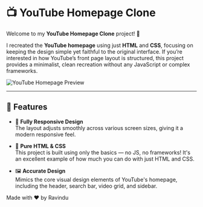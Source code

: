 # 📺 YouTube Homepage Clone

Welcome to my **YouTube Homepage Clone** project! 🎉

I recreated the **YouTube homepage** using just **HTML** and **CSS**, focusing on keeping the design simple yet faithful to the original interface. If you’re interested in how YouTube’s front page layout is structured, this project provides a minimalist, clean recreation without any JavaScript or complex frameworks.

![YouTube Homepage Preview]([https://bashify.io/i/IzrWoD])

---

## 🌟 Features

- 🎨 **Fully Responsive Design**  
  The layout adjusts smoothly across various screen sizes, giving it a modern responsive feel. 

- 📑 **Pure HTML & CSS**  
  This project is built using only the basics — no JS, no frameworks! It's an excellent example of how much you can do with just HTML and CSS.

- 🖼️ **Accurate Design**  
  Mimics the core visual design elements of YouTube's homepage, including the header, search bar, video grid, and sidebar.


Made with ❤️ by Ravindu
